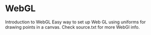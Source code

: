 # WebGL
Introduction to WebGL
Easy way to set up Web GL using uniforms for drawing points in a canvas. Check source.txt for more WebGl info.
